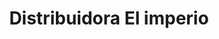 ---
title: "Distribuidora El imperio"
url: /cholula-puebla/distribuidora-el-imperio/
shop: Kosmetik
---